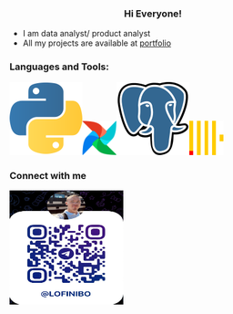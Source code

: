 <h3 align="center"> Hi Everyone!</h3>

- I am data analyst/ product analyst
- All my projects are available at [portfolio](https://nikitaboyarkin.github.io/Personal_Projects.github.io/)


<h3 align="left">Languages and Tools:</h3>

<img src="assets/python-icon.svg"><img src="assets/apache-airflow.svg" width="60" height="60"><img src="assets/postgresql-icon.svg"><img src="assets/clickhouse.svg" width="60" height="60">



<h3 align="left"> Connect with me </h3>
<img src="assets/telegrem_qr_code.JPG" width="200" height="200">


